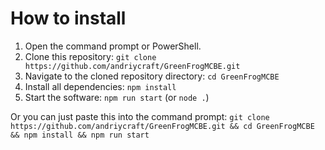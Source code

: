 # How to install

1. Open the command prompt or PowerShell.
2. Clone this repository: `git clone https://github.com/andriycraft/GreenFrogMCBE.git`
3. Navigate to the cloned repository directory: `cd GreenFrogMCBE`
4. Install all dependencies: `npm install`
5. Start the software: `npm run start` (or `node .`)

Or you can just paste this into the command prompt: `git clone https://github.com/andriycraft/GreenFrogMCBE.git && cd GreenFrogMCBE && npm install && npm run start`
